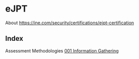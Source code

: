 # eJPT

About https://ine.com/security/certifications/ejpt-certification

## Index

Assessment Methodologies
[001 Information Gathering](./assessment_methodologies/001_information_gathering.md)